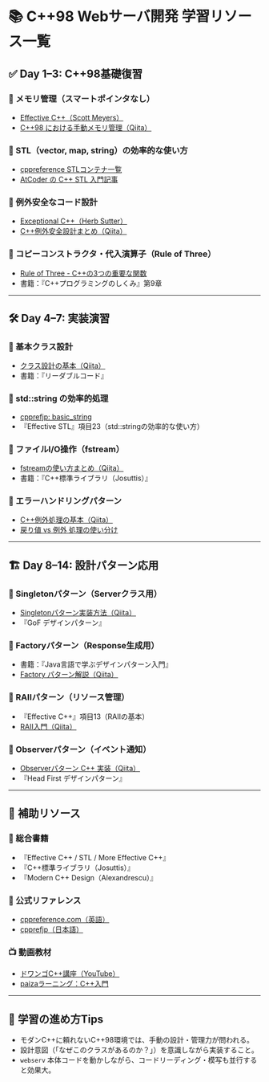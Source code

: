 # 📚 C++98 Webサーバ開発 学習リソース一覧

## ✅ Day 1–3: C++98基礎復習

### 🔹 メモリ管理（スマートポインタなし）
- [Effective C++（Scott Meyers）](https://www.oreilly.co.jp/books/9784873112498/)
- [C++98 における手動メモリ管理（Qiita）](https://qiita.com/yohhoy/items/7c1f0d2e4b9f29a1d2e3)

### 🔹 STL（vector, map, string）の効率的な使い方
- [cppreference STLコンテナ一覧](https://en.cppreference.com/w/cpp/container)
- [AtCoder の C++ STL 入門記事](https://qiita.com/drken/items/4a7321fa7e6c7f86c3ca)

### 🔹 例外安全なコード設計
- [Exceptional C++（Herb Sutter）](https://www.amazon.co.jp/dp/4894713023)
- [C++例外安全設計まとめ（Qiita）](https://qiita.com/yumetodo/items/cfecef6a84a03bb34615)

### 🔹 コピーコンストラクタ・代入演算子（Rule of Three）
- [Rule of Three - C++の3つの重要な関数](https://cpp-learning.com/ruleofthree/)
- 書籍：『C++プログラミングのしくみ』第9章

---

## 🛠️ Day 4–7: 実装演習

### 🔹 基本クラス設計
- [クラス設計の基本（Qiita）](https://qiita.com/nanbuwks/items/f8e2a6c609cf51b443ed)
- 書籍：『リーダブルコード』

### 🔹 std::string の効率的処理
- [cpprefjp: basic_string](https://cpprefjp.github.io/reference/string/basic_string.html)
- 『Effective STL』項目23（std::stringの効率的な使い方）

### 🔹 ファイルI/O操作（fstream）
- [fstreamの使い方まとめ（Qiita）](https://qiita.com/_EnumHack/items/52c245ed77c2a153d7de)
- 書籍：『C++標準ライブラリ（Josuttis）』

### 🔹 エラーハンドリングパターン
- [C++例外処理の基本（Qiita）](https://qiita.com/yohhoy/items/64516f79d3dba6a252d4)
- [戻り値 vs 例外 処理の使い分け](https://qiita.com/tanakah/items/78eb6623e7ae06324f96)

---

## 🏗 Day 8–14: 設計パターン応用

### 🔹 Singletonパターン（Serverクラス用）
- [Singletonパターン実装方法（Qiita）](https://qiita.com/melpon/items/1a1a8e04a1c0e7dcb886)
- 『GoF デザインパターン』

### 🔹 Factoryパターン（Response生成用）
- 書籍：『Java言語で学ぶデザインパターン入門』
- [Factory パターン解説（Qiita）](https://qiita.com/takuyanin/items/c1b531a5cba7275b185e)

### 🔹 RAIIパターン（リソース管理）
- 『Effective C++』項目13（RAIIの基本）
- [RAII入門（Qiita）](https://qiita.com/yohhoy/items/0b88a5e70984dc8a1d15)

### 🔹 Observerパターン（イベント通知）
- [Observerパターン C++ 実装（Qiita）](https://qiita.com/edo_m18/items/e8662e7cdd47879f8915)
- 『Head First デザインパターン』

---

## 🔧 補助リソース

### 📘 総合書籍
- 『Effective C++ / STL / More Effective C++』
- 『C++標準ライブラリ（Josuttis）』
- 『Modern C++ Design（Alexandrescu）』

### 🔗 公式リファレンス
- [cppreference.com（英語）](https://en.cppreference.com/)
- [cpprefjp（日本語）](https://cpprefjp.github.io/)

### 📺 動画教材
- [ドワンゴC++講座（YouTube）](https://www.youtube.com/playlist?list=PLHX6tGzB4sqXoKXuZqcnCeYslYDK5jDEu)
- [paizaラーニング：C++入門](https://paiza.jp/works/cpp/primer)

---

## 📅 学習の進め方Tips

- モダンC++に頼れないC++98環境では、手動の設計・管理力が問われる。
- 設計意図（「なぜこのクラスがあるのか？」）を意識しながら実装すること。
- `webserv` 本体コードを動かしながら、コードリーディング・模写も並行すると効果大。
